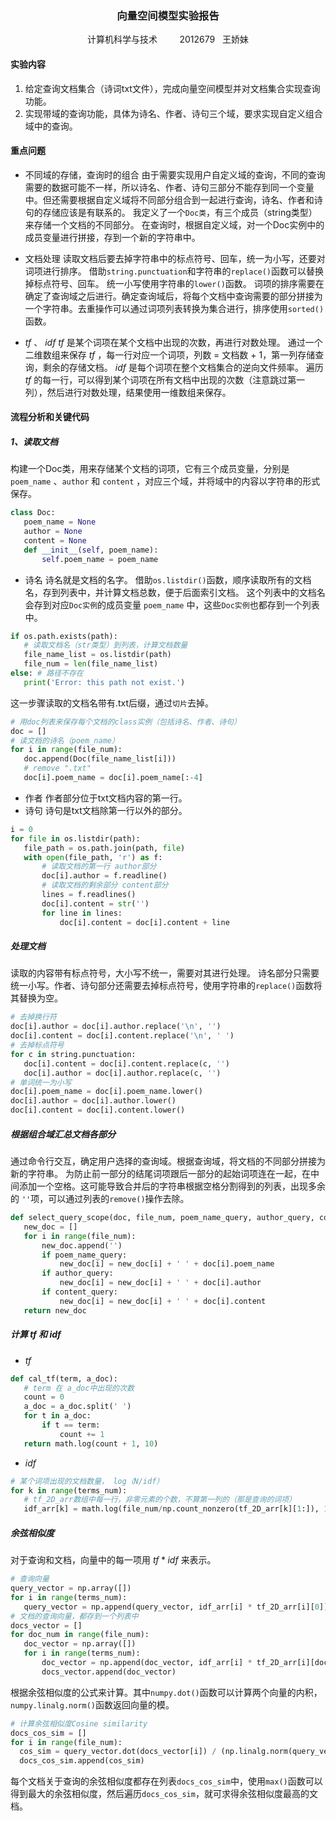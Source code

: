 ### <center>向量空间模型实验报告</center>
<center>计算机科学与技术  &nbsp&nbsp&nbsp&nbsp&nbsp&nbsp&nbsp 2012679 &nbsp&nbsp王娇妹</center>

#### 实验内容
1. 给定查询文档集合（诗词txt文件），完成向量空间模型并对文档集合实现查询功能。
2. 实现带域的查询功能，具体为诗名、作者、诗句三个域，要求实现自定义组合域中的查询。

#### 重点问题
* 不同域的存储，查询时的组合
由于需要实现用户自定义域的查询，不同的查询需要的数据可能不一样，所以诗名、作者、诗句三部分不能存到同一个变量中。但还需要根据自定义域将不同部分组合到一起进行查询，诗名、作者和诗句的存储应该是有联系的。
我定义了一个`Doc类`，有三个成员（string类型）来存储一个文档的不同部分。
在查询时，根据自定义域，对一个Doc实例中的成员变量进行拼接，存到一个新的字符串中。
* 文档处理
  读取文档后要去掉字符串中的标点符号、回车，统一为小写，还要对词项进行排序。
  借助`string.punctuation`和字符串的`replace()`函数可以替换掉标点符号、回车。
  统一小写使用字符串的`lower()`函数。
  词项的排序需要在确定了查询域之后进行。确定查询域后，将每个文档中查询需要的部分拼接为一个字符串。去重操作可以通过词项列表转换为集合进行，排序使用`sorted()`函数。

* $tf$ 、 $idf$ 
    $tf$ 是某个词项在某个文档中出现的次数，再进行对数处理。
    通过一个二维数组来保存 $tf$ ，每一行对应一个词项，列数 = 文档数 + 1，第一列存储查询，剩余的存储文档。
    $idf$ 是每个词项在整个文档集合的逆向文件频率。
    遍历 $tf$ 的每一行，可以得到某个词项在所有文档中出现的次数（注意跳过第一列），然后进行对数处理，结果使用一维数组来保存。

#### 流程分析和关键代码
##### 1、读取文档

构建一个Doc类，用来存储某个文档的词项，它有三个成员变量，分别是 `poem_name` 、`author` 和 `content` ，对应三个域，并将域中的内容以字符串的形式保存。
 ```python
class Doc:
    poem_name = None
    author = None
    content = None
    def __init__(self, poem_name):
        self.poem_name = poem_name
 ```
* 诗名
诗名就是文档的名字。
借助`os.listdir()`函数，顺序读取所有的文档名，存到列表中，并计算文档总数，便于后面索引文档。
这个列表中的文档名会存到对应`Doc实例`的成员变量 `poem_name` 中，这些`Doc实例`也都存到一个列表中。
 ```python
if os.path.exists(path):
    # 读取文档名（str类型）到列表，计算文档数量
    file_name_list = os.listdir(path)
    file_num = len(file_name_list)
else: # 路径不存在
    print('Error: this path not exist.')
 ```
 这一步骤读取的文档名带有.txt后缀，通过`切片`去掉。

 ```python
 # 用doc列表来保存每个文档的class实例（包括诗名、作者、诗句）
 doc = []
 # 读文档的诗名（poem_name）
for i in range(file_num):
    doc.append(Doc(file_name_list[i]))
    # remove ".txt"
    doc[i].poem_name = doc[i].poem_name[:-4]
 ```
* 作者
作者部分位于txt文档内容的第一行。
* 诗句
诗句是txt文档除第一行以外的部分。
 ```python
i = 0
for file in os.listdir(path):
    file_path = os.path.join(path, file)
    with open(file_path, 'r') as f:
        # 读取文档的第一行 author部分
        doc[i].author = f.readline()
        # 读取文档的剩余部分 content部分
        lines = f.readlines()
        doc[i].content = str('')
        for line in lines:
            doc[i].content = doc[i].content + line
 ```

##### 处理文档
读取的内容带有标点符号，大小写不统一，需要对其进行处理。
诗名部分只需要统一小写。作者、诗句部分还需要去掉标点符号，使用字符串的`replace()`函数将其替换为空。
 ```python
 # 去掉换行符
doc[i].author = doc[i].author.replace('\n', '')
doc[i].content = doc[i].content.replace('\n', ' ')
 # 去掉标点符号
for c in string.punctuation:
    doc[i].content = doc[i].content.replace(c, '')
    doc[i].author = doc[i].author.replace(c, '')
 # 单词统一为小写
doc[i].poem_name = doc[i].poem_name.lower()
doc[i].author = doc[i].author.lower()
doc[i].content = doc[i].content.lower()
 ```
##### 根据组合域汇总文档各部分
通过命令行交互，确定用户选择的查询域。根据查询域，将文档的不同部分拼接为新的字符串。
为防止前一部分的结尾词项跟后一部分的起始词项连在一起，在中间添加一个空格。这可能导致合并后的字符串根据空格分割得到的列表，出现多余的 `''`项，可以通过列表的`remove()`操作去除。
 ```python
def select_query_scope(doc, file_num, poem_name_query, author_query, content_query):
    new_doc = []
    for i in range(file_num):
        new_doc.append('')
        if poem_name_query:
            new_doc[i] = new_doc[i] + ' ' + doc[i].poem_name
        if author_query:
            new_doc[i] = new_doc[i] + ' ' + doc[i].author
        if content_query:
            new_doc[i] = new_doc[i] + ' ' + doc[i].content
    return new_doc
 ```

##### 计算 $tf$ 和 $idf$ 
 * $tf$
 ```python
 def cal_tf(term, a_doc):
    # term 在 a_doc中出现的次数
    count = 0
    a_doc = a_doc.split(' ')
    for t in a_doc:
        if t == term:
            count += 1
    return math.log(count + 1, 10)
 ```
* $idf$ 
 ```python
 # 某个词项出现的文档数量， log（N/idf）
for k in range(terms_num):
    # tf_2D_arr数组中每一行，非零元素的个数，不算第一列的（那是查询的词项）
    idf_arr[k] = math.log(file_num/np.count_nonzero(tf_2D_arr[k][1:]), 10)
 ```

##### 余弦相似度
对于查询和文档，向量中的每一项用 $tf*idf$ 来表示。

 ```python
 # 查询向量
query_vector = np.array([])
for i in range(terms_num):
    query_vector = np.append(query_vector, idf_arr[i] * tf_2D_arr[i][0])
 # 文档的查询向量，都存到一个列表中
docs_vector = []
for doc_num in range(file_num):
    doc_vector = np.array([])
    for i in range(terms_num):
        doc_vector = np.append(doc_vector, idf_arr[i] * tf_2D_arr[i][doc_num + 1])
        docs_vector.append(doc_vector)
 ```
根据余弦相似度的公式来计算。其中`numpy.dot()`函数可以计算两个向量的内积，`numpy.linalg.norm()`函数返回向量的模。
  ```python
 # 计算余弦相似度Cosine similarity
docs_cos_sim = []
for i in range(file_num):
    cos_sim = query_vector.dot(docs_vector[i]) / (np.linalg.norm(query_vector) * np.linalg.norm(docs_vector[i]))
    docs_cos_sim.append(cos_sim)
 ```
每个文档关于查询的余弦相似度都存在列表`docs_cos_sim`中，使用`max()`函数可以得到最大的余弦相似度，然后遍历`docs_cos_sim`，就可求得余弦相似度最高的文档。
